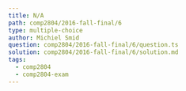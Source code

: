 ```yaml
---
title: N/A
path: comp2804/2016-fall-final/6
type: multiple-choice
author: Michiel Smid
question: comp2804/2016-fall-final/6/question.ts
solution: comp2804/2016-fall-final/6/solution.md
tags:
  - comp2804
  - comp2804-exam
---
```

